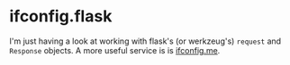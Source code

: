 # ifconfig.flask

I'm just having a look at working with flask's (or werkzeug's) `request` and `Response` objects.
A more useful service is is <a href="http://ifconfig.me/all" rel="nofollow">ifconfig.me</a>.
